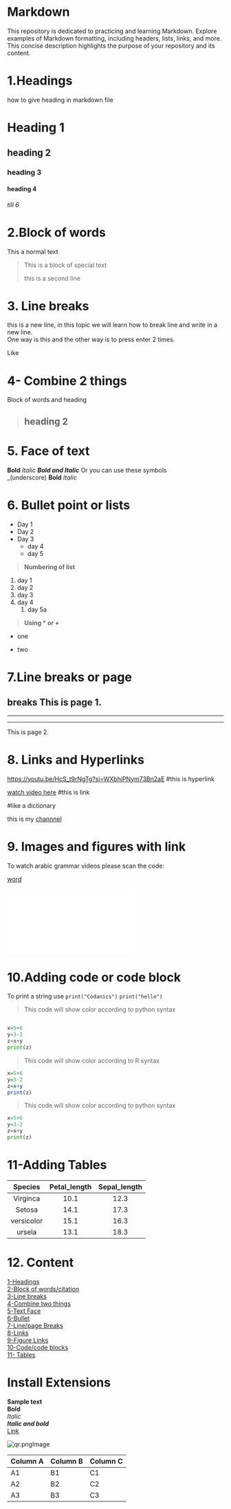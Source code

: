 # Markdown
This repository is dedicated to practicing and learning Markdown. Explore examples of Markdown formatting, including headers, lists, links, and more. This concise description highlights the purpose of your repository and its content.


# 1.Headings

how to give heading in markdown file
# Heading 1
## heading 2
### heading 3
#### heading 4
###### till 6

# 2.Block of words

This a normal text
> This is a block of special text
>
> this is a second line
# 3. Line breaks

this is a new line, in this topic we will learn how to break line and write in a new line.\
One way is this and the other way is to press enter 2 times.

Like 
# 4- Combine 2 things

Block of words and heading

> ## heading 2
# 5. Face of text

**Bold**
*Italic*
***Bold and Italic***
Or you can use these symbols\
_(underscore)
__Bold__
_Italic_

# 6. Bullet point or lists

- Day 1
- Day 2
- Day 3
    - day 4
  - day 5
  
> **Numbering of list**
1. day 1
2. day 2
3. day 3
4.  day 4
     1. day 5a
   
>**Using * or +**
* one
+ two

# 7.Line breaks or page 

 breaks
This is page 1.
---
___
***
This is page 2.
# 8. Links and Hyperlinks

<https://youtu.be/HcS_t9rNgTg?si=WXbhjPNym73Bn2aE> #this is hyperlink

[watch video here](https://youtu.be/HcS_t9rNgTg?si=WXbhjPNym73Bn2aE) #this is link

#like a dictionary

[Arabic]:https://youtu.be/Nkzr26_60TA?si=2laXE30CmFhI-inI
this is my [channnel][Arabic]

# 9. Images and figures with link

To watch arabic grammar videos please scan the code:
<!--![QR](qr.png)

<!-- This how you comment out line>

<!-- To add image -->
[word](https://images.app.goo.gl/Kt4UgG3JcLF1Ary1A)

![acrobat](NAHW.pdf)

# 10.Adding code or code block

To print a string use `print("Codanics")`
`print("hello")`


>This code will show color according to python syntax
```python

x=5+6
y=3-2
z=x+y
print(z)
```

>This code will show color according to R syntax

```R
x=5+6
y=3-2
z=x+y
print(z)
```

>This code will show color according to python syntax
```python
x=5+6
y=3-2
z=x+y
print(z)
```

# 11-Adding Tables

| Species | Petal_length | Sepal_length |
| :-------: | :--------: | :--------: |
| Virginca| 10.1 | 12.3 |
| Setosa| 14.1 | 17.3 |
| versicolor| 15.1 | 16.3 |
| ursela| 13.1 | 18.3 |

# 12. Content

[1-Headings](#1headings)\
[2-Block of words/citation](#2block-of-words)\
[3-Line breaks](#3-line-breaks)\
[4-Combine two things](#4--combine-2-things)\
[5-Text Face](#5-face-of-text)\
[6-Bullet](#6-bullet-point-or-lists)\
[7-Line/page Breaks](#7line-breaks-or-page)\
[8-Links](#8-links-and-hyperlinks)\
[9-Figure Links](#9-images-and-figures-with-link)\
[10-Code/code blocks](#10adding-code-or-code-block)\
[11- Tables](#11-adding-tables)

# Install Extensions

**Sample text**\
**Bold**\
_Italic_\
**_Italic and bold_**\
[Link](https://www.youtube.com/@quranlearning338/about)

![qr.pngImage](qr.png)


Column A | Column B | Column C
---------|----------|---------
 A1 | B1 | C1
 A2 | B2 | C2
 A3 | B3 | C3
